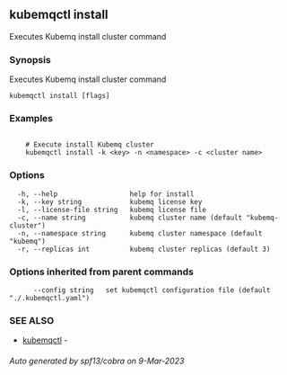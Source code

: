 ## kubemqctl install

Executes Kubemq install cluster command

### Synopsis

Executes Kubemq install cluster command

```
kubemqctl install [flags]
```

### Examples

```

	# Execute install Kubemq cluster
	kubemqctl install -k <key> -n <namespace> -c <cluster name>	

```

### Options

```
  -h, --help                  help for install
  -k, --key string            kubemq license key
  -l, --license-file string   kubemq license file
  -c, --name string           kubemq cluster name (default "kubemq-cluster")
  -n, --namespace string      kubemq cluster namespace (default "kubemq")
  -r, --replicas int          kubemq cluster replicas (default 3)
```

### Options inherited from parent commands

```
      --config string   set kubemqctl configuration file (default "./.kubemqctl.yaml")
```

### SEE ALSO

* [kubemqctl](kubemqctl.md)	 - 

###### Auto generated by spf13/cobra on 9-Mar-2023
